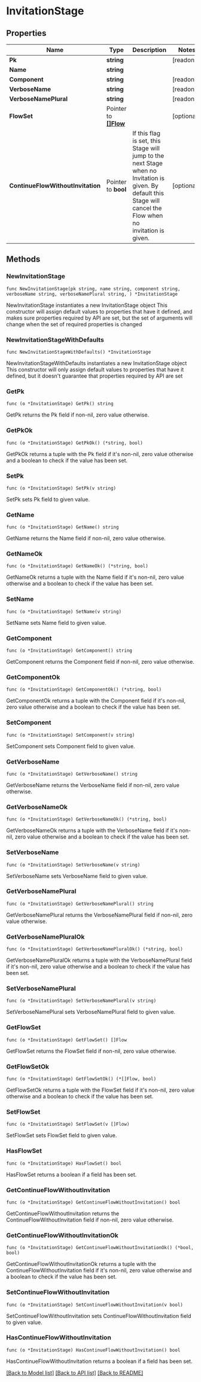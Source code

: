 # InvitationStage

## Properties

Name | Type | Description | Notes
------------ | ------------- | ------------- | -------------
**Pk** | **string** |  | [readonly] 
**Name** | **string** |  | 
**Component** | **string** |  | [readonly] 
**VerboseName** | **string** |  | [readonly] 
**VerboseNamePlural** | **string** |  | [readonly] 
**FlowSet** | Pointer to [**[]Flow**](Flow.md) |  | [optional] 
**ContinueFlowWithoutInvitation** | Pointer to **bool** | If this flag is set, this Stage will jump to the next Stage when no Invitation is given. By default this Stage will cancel the Flow when no invitation is given. | [optional] 

## Methods

### NewInvitationStage

`func NewInvitationStage(pk string, name string, component string, verboseName string, verboseNamePlural string, ) *InvitationStage`

NewInvitationStage instantiates a new InvitationStage object
This constructor will assign default values to properties that have it defined,
and makes sure properties required by API are set, but the set of arguments
will change when the set of required properties is changed

### NewInvitationStageWithDefaults

`func NewInvitationStageWithDefaults() *InvitationStage`

NewInvitationStageWithDefaults instantiates a new InvitationStage object
This constructor will only assign default values to properties that have it defined,
but it doesn't guarantee that properties required by API are set

### GetPk

`func (o *InvitationStage) GetPk() string`

GetPk returns the Pk field if non-nil, zero value otherwise.

### GetPkOk

`func (o *InvitationStage) GetPkOk() (*string, bool)`

GetPkOk returns a tuple with the Pk field if it's non-nil, zero value otherwise
and a boolean to check if the value has been set.

### SetPk

`func (o *InvitationStage) SetPk(v string)`

SetPk sets Pk field to given value.


### GetName

`func (o *InvitationStage) GetName() string`

GetName returns the Name field if non-nil, zero value otherwise.

### GetNameOk

`func (o *InvitationStage) GetNameOk() (*string, bool)`

GetNameOk returns a tuple with the Name field if it's non-nil, zero value otherwise
and a boolean to check if the value has been set.

### SetName

`func (o *InvitationStage) SetName(v string)`

SetName sets Name field to given value.


### GetComponent

`func (o *InvitationStage) GetComponent() string`

GetComponent returns the Component field if non-nil, zero value otherwise.

### GetComponentOk

`func (o *InvitationStage) GetComponentOk() (*string, bool)`

GetComponentOk returns a tuple with the Component field if it's non-nil, zero value otherwise
and a boolean to check if the value has been set.

### SetComponent

`func (o *InvitationStage) SetComponent(v string)`

SetComponent sets Component field to given value.


### GetVerboseName

`func (o *InvitationStage) GetVerboseName() string`

GetVerboseName returns the VerboseName field if non-nil, zero value otherwise.

### GetVerboseNameOk

`func (o *InvitationStage) GetVerboseNameOk() (*string, bool)`

GetVerboseNameOk returns a tuple with the VerboseName field if it's non-nil, zero value otherwise
and a boolean to check if the value has been set.

### SetVerboseName

`func (o *InvitationStage) SetVerboseName(v string)`

SetVerboseName sets VerboseName field to given value.


### GetVerboseNamePlural

`func (o *InvitationStage) GetVerboseNamePlural() string`

GetVerboseNamePlural returns the VerboseNamePlural field if non-nil, zero value otherwise.

### GetVerboseNamePluralOk

`func (o *InvitationStage) GetVerboseNamePluralOk() (*string, bool)`

GetVerboseNamePluralOk returns a tuple with the VerboseNamePlural field if it's non-nil, zero value otherwise
and a boolean to check if the value has been set.

### SetVerboseNamePlural

`func (o *InvitationStage) SetVerboseNamePlural(v string)`

SetVerboseNamePlural sets VerboseNamePlural field to given value.


### GetFlowSet

`func (o *InvitationStage) GetFlowSet() []Flow`

GetFlowSet returns the FlowSet field if non-nil, zero value otherwise.

### GetFlowSetOk

`func (o *InvitationStage) GetFlowSetOk() (*[]Flow, bool)`

GetFlowSetOk returns a tuple with the FlowSet field if it's non-nil, zero value otherwise
and a boolean to check if the value has been set.

### SetFlowSet

`func (o *InvitationStage) SetFlowSet(v []Flow)`

SetFlowSet sets FlowSet field to given value.

### HasFlowSet

`func (o *InvitationStage) HasFlowSet() bool`

HasFlowSet returns a boolean if a field has been set.

### GetContinueFlowWithoutInvitation

`func (o *InvitationStage) GetContinueFlowWithoutInvitation() bool`

GetContinueFlowWithoutInvitation returns the ContinueFlowWithoutInvitation field if non-nil, zero value otherwise.

### GetContinueFlowWithoutInvitationOk

`func (o *InvitationStage) GetContinueFlowWithoutInvitationOk() (*bool, bool)`

GetContinueFlowWithoutInvitationOk returns a tuple with the ContinueFlowWithoutInvitation field if it's non-nil, zero value otherwise
and a boolean to check if the value has been set.

### SetContinueFlowWithoutInvitation

`func (o *InvitationStage) SetContinueFlowWithoutInvitation(v bool)`

SetContinueFlowWithoutInvitation sets ContinueFlowWithoutInvitation field to given value.

### HasContinueFlowWithoutInvitation

`func (o *InvitationStage) HasContinueFlowWithoutInvitation() bool`

HasContinueFlowWithoutInvitation returns a boolean if a field has been set.


[[Back to Model list]](../README.md#documentation-for-models) [[Back to API list]](../README.md#documentation-for-api-endpoints) [[Back to README]](../README.md)


